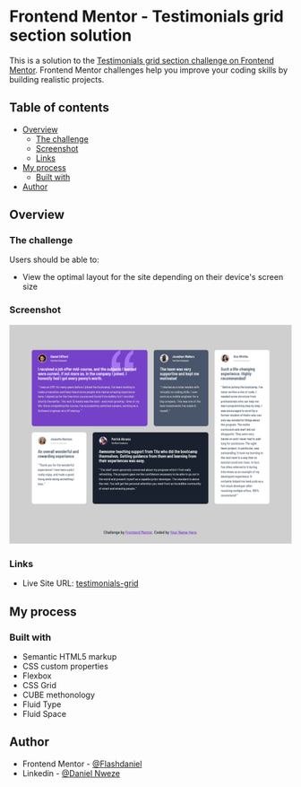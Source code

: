 # Frontend Mentor - Testimonials grid section solution

This is a solution to the [Testimonials grid section challenge on Frontend Mentor](https://www.frontendmentor.io/challenges/testimonials-grid-section-Nnw6J7Un7). Frontend Mentor challenges help you improve your coding skills by building realistic projects.

## Table of contents

- [Overview](#overview)
  - [The challenge](#the-challenge)
  - [Screenshot](#screenshot)
  - [Links](#links)
- [My process](#my-process)
  - [Built with](#built-with)
- [Author](#author)

## Overview

### The challenge

Users should be able to:

- View the optimal layout for the site depending on their device's screen size

### Screenshot

![](./images/Screenshot.png)

### Links

- Live Site URL: [testimonials-grid](https://your-live-site-url.com)

## My process

### Built with

- Semantic HTML5 markup
- CSS custom properties
- Flexbox
- CSS Grid
- CUBE methonology
- Fluid Type
- Fluid Space

## Author

- Frontend Mentor - [@Flashdaniel](https://www.frontendmentor.io/profile/Flashdaniel)
- Linkedin - [@Daniel Nweze](https://www.linkedin.com/in/daniel-nweze-017909214/)

